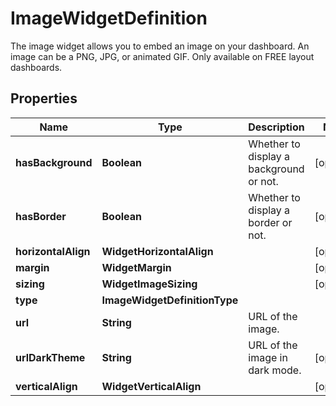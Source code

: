 # ImageWidgetDefinition

The image widget allows you to embed an image on your dashboard. An image can be a PNG, JPG, or animated GIF. Only available on FREE layout dashboards.

## Properties

| Name                | Type                          | Description                             | Notes      |
| ------------------- | ----------------------------- | --------------------------------------- | ---------- |
| **hasBackground**   | **Boolean**                   | Whether to display a background or not. | [optional] |
| **hasBorder**       | **Boolean**                   | Whether to display a border or not.     | [optional] |
| **horizontalAlign** | **WidgetHorizontalAlign**     |                                         | [optional] |
| **margin**          | **WidgetMargin**              |                                         | [optional] |
| **sizing**          | **WidgetImageSizing**         |                                         | [optional] |
| **type**            | **ImageWidgetDefinitionType** |                                         |
| **url**             | **String**                    | URL of the image.                       |
| **urlDarkTheme**    | **String**                    | URL of the image in dark mode.          | [optional] |
| **verticalAlign**   | **WidgetVerticalAlign**       |                                         | [optional] |
